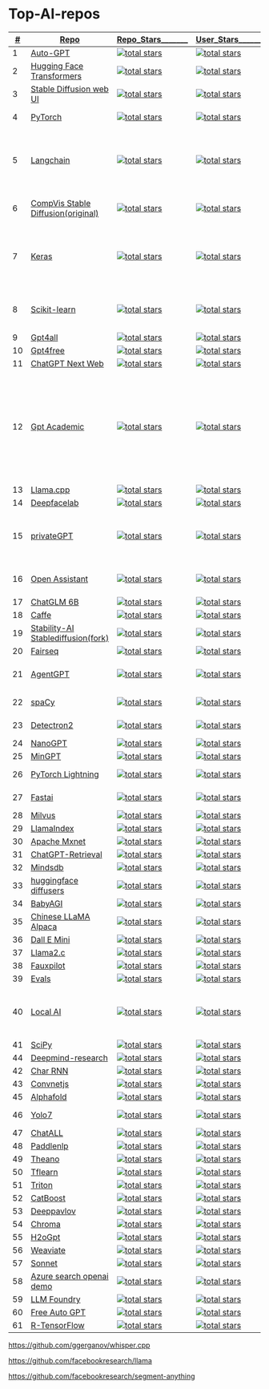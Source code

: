 # Top-AI-repos

    
|<ins>#</ins>|  <ins>Repo</ins>  | <ins>Repo_Stars_______<ins> | <ins>User_Stars________<ins> |  <ins>Language______</ins> |  <ins>Description__________________________________________</ins> |
|---|---|---|---|---|---|
|1| [Auto-GPT](https://github.com/Significant-Gravitas/AutoGPT)|<a href="https://github.com/Significant-Gravitas/AutoGPT"><img alt="total stars" title="Total stars on GitHub" src="https://custom-icon-badges.herokuapp.com/github/stars/Significant-Gravitas/AutoGPT?logo=star&color=55960c&labelColor=488207&label=Stars&style=for-the-badge&query=%24.stars&url=https://api.github.com/repos/Significant-Gravitas/AutoGPT"/></a>| <a href="https://github.com/orgs/Significant-Gravitas/repositories?tab=&sort=stargazers"> <img alt="total stars" title="Total stars on GitHub" src="https://custom-icon-badges.herokuapp.com/badge/dynamic/json?logo=star&color=55960c&labelColor=488207&label=Stars&style=for-the-badge&query=%24.stars&url=https://api.github-star-counter.workers.dev/user/Significant-Gravitas"/></a>| Python | make GPT-4 fully autonomous |
|2| [Hugging Face Transformers](https://github.com/huggingface/transformers)|<a href="https://github.com/huggingface/transformers"><img alt="total stars" title="Total stars on GitHub" src="https://custom-icon-badges.herokuapp.com/github/stars/huggingface/transformers?logo=star&color=55960c&labelColor=488207&label=Stars&style=for-the-badge&query=%24.stars&url=https://api.github.com/repos/huggingface/transformers"/></a>| <a href="https://github.com/orgs/huggingface/repositories?tab=all&sort=stargazers"> <img alt="total stars" title="Total stars on GitHub" src="https://custom-icon-badges.herokuapp.com/badge/dynamic/json?logo=star&color=55960c&labelColor=488207&label=Stars&style=for-the-badge&query=%24.stars&url=https://api.github-star-counter.workers.dev/user/huggingface"/></a>	| Python	| A library of state-of-the-art pre-trained models for natural language processing (NLP).| 
|3|[Stable Diffusion web UI](https://github.com/AUTOMATIC1111/stable-diffusion-webui)|<a href="https://github.com/AUTOMATIC1111/stable-diffusion-webui"><img alt="total stars" title="Total stars on GitHub" src="https://custom-icon-badges.herokuapp.com/github/stars/AUTOMATIC1111/stable-diffusion-webui?logo=star&color=55960c&labelColor=488207&label=Stars&style=for-the-badge&query=%24.stars&url=https://api.github.com/repos/AUTOMATIC1111/stable-diffusion-webui"/></a>| <a href="https://github.com/AUTOMATIC1111?tab=repositories&sort=stargazers"> <img alt="total stars" title="Total stars on GitHub" src="https://custom-icon-badges.herokuapp.com/badge/dynamic/json?logo=star&color=55960c&labelColor=488207&label=Stars&style=for-the-badge&query=%24.stars&url=https://api.github-star-counter.workers.dev/user/AUTOMATIC1111"/></a>| Python   |  A browser interface based on the Gradio library for Stable Diffusion. |
|4| [PyTorch](https://github.com/pytorch/pytorch)|<a href="https://github.com/pytorch/pytorch"><img alt="total stars" title="Total stars on GitHub" src="https://custom-icon-badges.herokuapp.com/github/stars/pytorch/pytorch?logo=star&color=55960c&labelColor=488207&label=Stars&style=for-the-badge&query=%24.stars&url=https://api.github.com/repos/pytorch/pytorch"/></a>| <a href="https://github.com/orgs/pytorch/repositories?tab=&sort=stargazers"> <img alt="total stars" title="Total stars on GitHub" src="https://custom-icon-badges.herokuapp.com/badge/dynamic/json?logo=star&color=55960c&labelColor=488207&label=Stars&style=for-the-badge&query=%24.stars&url=https://api.github-star-counter.workers.dev/user/pytorch"/></a>	| Python,C++	|Tensors and Dynamic neural networks in Python with strong GPU acceleration|
|5| [Langchain](https://github.com/langchain-ai/langchain)|<a href="https://github.com/langchain-ai/langchain"><img alt="total stars" title="Total stars on GitHub" src="https://custom-icon-badges.herokuapp.com/github/stars/langchain-ai/langchain?logo=star&color=55960c&labelColor=488207&label=Stars&style=for-the-badge&query=%24.stars&url=https://api.github.com/repos/langchain-ai/langchain"/></a>| <a href="https://github.com/orgs/langchain-ai/repositories?tab=&sort=stargazers"> <img alt="total stars" title="Total stars on GitHub" src="https://custom-icon-badges.herokuapp.com/badge/dynamic/json?logo=star&color=55960c&labelColor=488207&label=Stars&style=for-the-badge&query=%24.stars&url=https://api.github-star-counter.workers.dev/user/langchain-ai"/></a>	| Python,MDX	| framework designed to simplify the creation of applications using large language models. As a language model integration framework, LangChain's use-cases largely overlap with those of language models in general, including document analysis and summarization, chatbots, and code analysis. |
|6| [CompVis Stable Diffusion(original)](https://github.com/CompVis/stable-diffusion)|<a href="https://github.com/imartinez/privateGPT"><img alt="total stars" title="Total stars on GitHub" src="https://custom-icon-badges.herokuapp.com/github/stars/CompVis/stable-diffusion?logo=star&color=55960c&labelColor=488207&label=Stars&style=for-the-badge&query=%24.stars&url=https://api.github.com/repos/CompVis/stable-diffusion"/></a>| <a href="https://github.com/orgs/CompVis/repositories?tab=&sort=stargazers"> <img alt="total stars" title="Total stars on GitHub" src="https://custom-icon-badges.herokuapp.com/badge/dynamic/json?logo=star&color=55960c&labelColor=488207&label=Stars&style=for-the-badge&query=%24.stars&url=https://api.github-star-counter.workers.dev/user/CompVis"/></a>	| Python(Jupyter Notebook)	| A Python library for diffusion modeling, a type of generative model that can be used to create images, text, and other types of data.| 
|7| [Keras](https://github.com/keras-team/keras)|<a href="https://github.com/keras-team/keras"><img alt="total stars" title="Total stars on GitHub" src="https://custom-icon-badges.herokuapp.com/github/stars/keras-team/keras?logo=star&color=55960c&labelColor=488207&label=Stars&style=for-the-badge&query=%24.stars&url=https://api.github.com/repos/keras-team/keras"/></a>| <a href="https://github.com/orgs/keras-team/repositories?tab=&sort=stargazers"> <img alt="total stars" title="Total stars on GitHub" src="https://custom-icon-badges.herokuapp.com/badge/dynamic/json?logo=star&color=55960c&labelColor=488207&label=Stars&style=for-the-badge&query=%24.stars&url=https://api.github-star-counter.workers.dev/user/keras-team"/></a>	| Python	| open-source library that provides a Python interface for artificial neural networks. Keras acts as an interface for the TensorFlow library. Up until version 2.3, Keras supported multiple backends, including TensorFlow, Microsoft Cognitive Toolkit, Theano, and PlaidML|
|8| [Scikit-learn](https://github.com/scikit-learn/scikit-learn)|<a href="https://github.com/scikit-learn/scikit-learn"><img alt="total stars" title="Total stars on GitHub" src="https://custom-icon-badges.herokuapp.com/github/stars/scikit-learn/scikit-learn?logo=star&color=55960c&labelColor=488207&label=Stars&style=for-the-badge&query=%24.stars&url=https://api.github.com/repos/scikit-learn/scikit-learn"/></a>| <a href="https://github.com/orgs/scikit-learn/repositories?tab=&sort=stargazers"> <img alt="total stars" title="Total stars on GitHub" src="https://custom-icon-badges.herokuapp.com/badge/dynamic/json?logo=star&color=55960c&labelColor=488207&label=Stars&style=for-the-badge&query=%24.stars&url=https://api.github-star-counter.workers.dev/user/scikit-learn"/></a>	| Python	| machine learning library for the Python programming language. It features various classification, regression and clustering algorithms including support-vector machines|
|9| [Gpt4all](https://github.com/nomic-ai/gpt4all)|<a href="https://github.com/nomic-ai/gpt4all"><img alt="total stars" title="Total stars on GitHub" src="https://custom-icon-badges.herokuapp.com/github/stars/nomic-ai/gpt4all?logo=star&color=55960c&labelColor=488207&label=Stars&style=for-the-badge&query=%24.stars&url=https://api.github.com/repos/reworkd/AgentGPT"/></a>| <a href="https://github.com/orgs/nomic-ai/repositories?tab=&sort=stargazers"> <img alt="total stars" title="Total stars on GitHub" src="https://custom-icon-badges.herokuapp.com/badge/dynamic/json?logo=star&color=55960c&labelColor=488207&label=Stars&style=for-the-badge&query=%24.stars&url=https://api.github-star-counter.workers.dev/user/nomic-ai"/></a>	| C++,QML	| LLM chatbots that you can run anywhere|
|10| [Gpt4free](https://github.com/xtekky/gpt4free)|<a href="https://github.com/xtekky/gpt4free"><img alt="total stars" title="Total stars on GitHub" src="https://custom-icon-badges.herokuapp.com/github/stars/xtekky/gpt4free?logo=star&color=55960c&labelColor=488207&label=Stars&style=for-the-badge&query=%24.stars&url=https://api.github.com/repos/xtekky/gpt4free"/></a>| <a href="https://github.com/xtekky?tab=repositories&sort=stargazers"> <img alt="total stars" title="Total stars on GitHub" src="https://custom-icon-badges.herokuapp.com/badge/dynamic/json?logo=star&color=55960c&labelColor=488207&label=Stars&style=for-the-badge&query=%24.stars&url=https://api.github-star-counter.workers.dev/user/xtekky"/></a>	| Python	| various collection of powerful language models |
|11| [ChatGPT Next Web](https://github.com/Yidadaa/ChatGPT-Next-Web)|<a href="https://github.com/Yidadaa/ChatGPT-Next-Web"><img alt="total stars" title="Total stars on GitHub" src="https://custom-icon-badges.herokuapp.com/github/stars/Yidadaa/ChatGPT-Next-Web?logo=star&color=55960c&labelColor=488207&label=Stars&style=for-the-badge&query=%24.stars&url=https://api.github.com/repos/Yidadaa/ChatGPT-Next-Web"/></a>| <a href="https://github.com/Yidadaa?tab=repositories&sort=stargazers"> <img alt="total stars" title="Total stars on GitHub" src="https://custom-icon-badges.herokuapp.com/badge/dynamic/json?logo=star&color=55960c&labelColor=488207&label=Stars&style=for-the-badge&query=%24.stars&url=https://api.github-star-counter.workers.dev/user/Yidadaa"/></a>	| Typescript	| cross-platform ChatGPT UI |
|12| [Gpt Academic](https://github.com/binary-husky/gpt_academic)|<a href="https://github.com/binary-husky/gpt_academic"><img alt="total stars" title="Total stars on GitHub" src="https://custom-icon-badges.herokuapp.com/github/stars/binary-husky/gpt_academic?logo=star&color=55960c&labelColor=488207&label=Stars&style=for-the-badge&query=%24.stars&url=https://api.github.com/repos/binary-husky/gpt_academic"/></a>| <a href="https://github.com/binary-husky?tab=repositories&sort=stargazers"> <img alt="total stars" title="Total stars on GitHub" src="https://custom-icon-badges.herokuapp.com/badge/dynamic/json?logo=star&color=55960c&labelColor=488207&label=Stars&style=for-the-badge&query=%24.stars&url=https://api.github-star-counter.workers.dev/user/binary-husky"/></a>	| Python	| practical interactive interface for ChatGPT/GLM, specially optimizes the paper reading/polishing/writing experience, modular design, supports custom shortcut buttons & function plug-ins, supports Python and C++ and other project analysis & self-interpretation functions, PDF/LaTex papers The translation & summary function supports parallel query of multiple LLM models, and supports local models such as chatglm2. Compatible with Wen Xin Yi Yan, moss, llama2, rwkv, claude2, Tongyi Qianwen, Scholar, iFlytek Spark, etc. |
|13| [Llama.cpp](https://github.com/ggerganov/llama.cpp)|<a href="https://github.com/ggerganov/llama.cpp"><img alt="total stars" title="Total stars on GitHub" src="https://custom-icon-badges.herokuapp.com/github/stars/ggerganov/llama.cpp?logo=star&color=55960c&labelColor=488207&label=Stars&style=for-the-badge&query=%24.stars&url=https://api.github.com/repos/ggerganov/llama.cpp"/></a>| <a href="https://github.com/ggerganov?tab=repositories&sort=stargazers"> <img alt="total stars" title="Total stars on GitHub" src="https://custom-icon-badges.herokuapp.com/badge/dynamic/json?logo=star&color=55960c&labelColor=488207&label=Stars&style=for-the-badge&query=%24.stars&url=https://api.github-star-counter.workers.dev/user/ggerganov"/></a>	| C,C++	| Meta's LLaMA model in C/C++ |
|14| [Deepfacelab](https://github.com/iperov/DeepFaceLab)|<a href="https://github.com/iperov/DeepFaceLab"><img alt="total stars" title="Total stars on GitHub" src="https://custom-icon-badges.herokuapp.com/github/stars/iperov/DeepFaceLab?logo=star&color=55960c&labelColor=488207&label=Stars&style=for-the-badge&query=%24.stars&url=https://api.github.com/repos/iperov/DeepFaceLab"/></a>| <a href="https://github.com/iperov?tab=repositories&sort=stargazers"> <img alt="total stars" title="Total stars on GitHub" src="https://custom-icon-badges.herokuapp.com/badge/dynamic/json?logo=star&color=55960c&labelColor=488207&label=Stars&style=for-the-badge&query=%24.stars&url=https://api.github-star-counter.workers.dev/user/iperov"/></a>	| Python	| software for creating deepfakes |
|15|[privateGPT](https://github.com/imartinez/privateGPT)|<a href="https://github.com/imartinez/privateGPT"><img alt="total stars" title="Total stars on GitHub" src="https://custom-icon-badges.herokuapp.com/github/stars/imartinez/privateGPT?logo=star&color=55960c&labelColor=488207&label=Stars&style=for-the-badge&query=%24.stars&url=https://api.github.com/repos/imartinez/privateGPT"/></a>| <a href="https://github.com/imartinez?tab=repositories&sort=stargazers"> <img alt="total stars" title="Total stars on GitHub" src="https://custom-icon-badges.herokuapp.com/badge/dynamic/json?logo=star&color=55960c&labelColor=488207&label=Stars&style=for-the-badge&query=%24.stars&url=https://api.github-star-counter.workers.dev/user/imartinez"/></a>|   Python |  Ask questions about your documents without an internet connection using the power of LLMs. 100% private; no data leaves your execution environment at any point. You can ingest documents and ask questions without an internet connection |
|16| [Open Assistant](https://github.com/LAION-AI/Open-Assistant)|<a href="https://github.com/LAION-AI/Open-Assistant"><img alt="total stars" title="Total stars on GitHub" src="https://custom-icon-badges.herokuapp.com/github/stars/LAION-AI/Open-Assistant?logo=star&color=55960c&labelColor=488207&label=Stars&style=for-the-badge&query=%24.stars&url=https://api.github.com/repos/LAION-AI/Open-Assistant"/></a>| <a href="https://github.com/orgs/LAION-AI/repositories?tab=&sort=stargazers"> <img alt="total stars" title="Total stars on GitHub" src="https://custom-icon-badges.herokuapp.com/badge/dynamic/json?logo=star&color=55960c&labelColor=488207&label=Stars&style=for-the-badge&query=%24.stars&url=https://api.github-star-counter.workers.dev/user/LAION-AI"/></a>	| Python	| chat-based assistant that understands tasks, can interact with third-party systems, and retrieve information dynamically to do so |
|17| [ChatGLM 6B](https://github.com/THUDM/ChatGLM-6B)|<a href="https://github.com/THUDM/ChatGLM-6B"><img alt="total stars" title="Total stars on GitHub" src="https://custom-icon-badges.herokuapp.com/github/stars/THUDM/ChatGLM-6B?logo=star&color=55960c&labelColor=488207&label=Stars&style=for-the-badge&query=%24.stars&url=https://api.github.com/repos/THUDM/ChatGLM-6B"/></a>| <a href="https://github.com/orgs/THUDM/repositories?tab=&sort=stargazers"> <img alt="total stars" title="Total stars on GitHub" src="https://custom-icon-badges.herokuapp.com/badge/dynamic/json?logo=star&color=55960c&labelColor=488207&label=Stars&style=for-the-badge&query=%24.stars&url=https://api.github-star-counter.workers.dev/user/THUDM"/></a>	| Python	|
|18| [Caffe](https://github.com/BVLC/caffe)|<a href="https://github.com/BVLC/caffe"><img alt="total stars" title="Total stars on GitHub" src="https://custom-icon-badges.herokuapp.com/github/stars/BVLC/caffe?logo=star&color=55960c&labelColor=488207&label=Stars&style=for-the-badge&query=%24.stars&url=https://api.github.com/repos/BVLC/caffe"/></a>| <a href="https://github.com/orgs/BVLC/repositories?tab=&sort=stargazers"> <img alt="total stars" title="Total stars on GitHub" src="https://custom-icon-badges.herokuapp.com/badge/dynamic/json?logo=star&color=55960c&labelColor=488207&label=Stars&style=for-the-badge&query=%24.stars&url=https://api.github-star-counter.workers.dev/user/BVLC"/></a>	| C++	|
|19| [Stability-AI Stablediffusion(fork)](https://github.com/Stability-AI/stablediffusion)|<a href="https://github.com/Stability-AI/stablediffusion"><img alt="total stars" title="Total stars on GitHub" src="https://custom-icon-badges.herokuapp.com/github/stars/Stability-AI/stablediffusion?logo=star&color=55960c&labelColor=488207&label=Stars&style=for-the-badge&query=%24.stars&url=https://api.github.com/repos/Stability-AI/stablediffusion"/></a>| <a href="https://github.com/orgs/Stability-AI/repositories?tab=&sort=stargazers"> <img alt="total stars" title="Total stars on GitHub" src="https://custom-icon-badges.herokuapp.com/badge/dynamic/json?logo=star&color=55960c&labelColor=488207&label=Stars&style=for-the-badge&query=%24.stars&url=https://api.github-star-counter.workers.dev/user/Stability-AI"/></a>	| Python	|
|20| [Fairseq](https://github.com/facebookresearch/fairseq)|<a href="https://github.com/facebookresearch/fairseq"><img alt="total stars" title="Total stars on GitHub" src="https://custom-icon-badges.herokuapp.com/github/stars/facebookresearch/fairseq?logo=star&color=55960c&labelColor=488207&label=Stars&style=for-the-badge&query=%24.stars&url=https://api.github.com/repos/Azure-Samples/azure-search-openai-demo"/></a>| <a href="https://github.com/orgs/facebookresearch/repositories?tab=&sort=stargazers"> <img alt="total stars" title="Total stars on GitHub" src="https://custom-icon-badges.herokuapp.com/badge/dynamic/json?logo=star&color=55960c&labelColor=488207&label=Stars&style=for-the-badge&query=%24.stars&url=https://api.github-star-counter.workers.dev/user/facebookresearch"/></a>	| Python	|
|21| [AgentGPT](https://github.com/reworkd/AgentGPT)|<a href="https://github.com/reworkd/AgentGPT"><img alt="total stars" title="Total stars on GitHub" src="https://custom-icon-badges.herokuapp.com/github/stars/reworkd/AgentGPT?logo=star&color=55960c&labelColor=488207&label=Stars&style=for-the-badge&query=%24.stars&url=https://api.github.com/repos/reworkd/AgentGPT"/></a>| <a href="https://github.com/orgs/reworkd/repositories?tab=&sort=stargazers"> <img alt="total stars" title="Total stars on GitHub" src="https://custom-icon-badges.herokuapp.com/badge/dynamic/json?logo=star&color=55960c&labelColor=488207&label=Stars&style=for-the-badge&query=%24.stars&url=https://api.github-star-counter.workers.dev/user/reworkd"/></a>	| Typescript,Python	| next generation of Google search. Ask any question and watch as an AI Agent gives you the perfect answer after aggregating relevant sources |
|22|	[spaCy](https://github.com/explosion/spaCy)	|<a href="https://github.com/explosion/spaCy"><img alt="total stars" title="Total stars on GitHub" src="https://custom-icon-badges.herokuapp.com/github/stars/explosion/spaCy?logo=star&color=55960c&labelColor=488207&label=Stars&style=for-the-badge&query=%24.stars&url=https://api.github.com/repos/explosion/spaCy"/></a>| <a href="https://github.com/orgs/explosion/repositories?tab=&sort=stargazers"> <img alt="total stars" title="Total stars on GitHub" src="https://custom-icon-badges.herokuapp.com/badge/dynamic/json?logo=star&color=55960c&labelColor=488207&label=Stars&style=for-the-badge&query=%24.stars&url=https://api.github-star-counter.workers.dev/user/explosion"/></a>	| Python,MDX		| An open-source library for natural language processing (NLP) in Python.	|
|23| [Detectron2](https://github.com/facebookresearch/detectron2)|<a href="https://github.com/facebookresearch/detectron2"><img alt="total stars" title="Total stars on GitHub" src="https://custom-icon-badges.herokuapp.com/github/stars/facebookresearch/detectron2?logo=star&color=55960c&labelColor=488207&label=Stars&style=for-the-badge&query=%24.stars&url=https://api.github.com/repos/facebookresearch/detectron2"/></a>| <a href="https://github.com/orgs/facebookresearch/repositories?tab=&sort=stargazers"> <img alt="total stars" title="Total stars on GitHub" src="https://custom-icon-badges.herokuapp.com/badge/dynamic/json?logo=star&color=55960c&labelColor=488207&label=Stars&style=for-the-badge&query=%24.stars&url=https://api.github-star-counter.workers.dev/user/facebookresearch"/></a>	| Python	| A modular, scalable, and extensible object detection and segmentation framework.| 
|24| [NanoGPT](https://github.com/karpathy/nanoGPT)|<a href="https://github.com/karpathy/nanoGPT"><img alt="total stars" title="Total stars on GitHub" src="https://custom-icon-badges.herokuapp.com/github/stars/karpathy/nanoGPT?logo=star&color=55960c&labelColor=488207&label=Stars&style=for-the-badge&query=%24.stars&url=https://api.github.com/repos/karpathy/nanoGPT"/></a>| <a href="https://github.com/karpathy?tab=repositories&sort=stargazers"> <img alt="total stars" title="Total stars on GitHub" src="https://custom-icon-badges.herokuapp.com/badge/dynamic/json?logo=star&color=55960c&labelColor=488207&label=Stars&style=for-the-badge&query=%24.stars&url=https://api.github-star-counter.workers.dev/user/karpathy"/></a>	| Python	|
|25| [MinGPT](https://github.com/karpathy/minGPT)|<a href="https://github.com/karpathy/minGPT"><img alt="total stars" title="Total stars on GitHub" src="https://custom-icon-badges.herokuapp.com/github/stars/karpathy/nanoGPT?logo=star&color=55960c&labelColor=488207&label=Stars&style=for-the-badge&query=%24.stars&url=https://api.github.com/repos/karpathy/minGPT"/></a>| <a href="https://github.com/karpathy?tab=repositories&sort=stargazers"> <img alt="total stars" title="Total stars on GitHub" src="https://custom-icon-badges.herokuapp.com/badge/dynamic/json?logo=star&color=55960c&labelColor=488207&label=Stars&style=for-the-badge&query=%24.stars&url=https://api.github-star-counter.workers.dev/user/karpathy"/></a>	| Python	|
|26| [PyTorch Lightning](https://github.com/Lightning-AI/lightning)|<a href="https://github.com/Lightning-AI/lightning"><img alt="total stars" title="Total stars on GitHub" src="https://custom-icon-badges.herokuapp.com/github/stars/Lightning-AI/lightning?logo=star&color=55960c&labelColor=488207&label=Stars&style=for-the-badge&query=%24.stars&url=https://api.github.com/repos/Lightning-AI/lightning"/></a>| <a href="https://github.com/orgs/Lightning-AI/repositories?tab=&sort=stargazers"> <img alt="total stars" title="Total stars on GitHub" src="https://custom-icon-badges.herokuapp.com/badge/dynamic/json?logo=star&color=55960c&labelColor=488207&label=Stars&style=for-the-badge&query=%24.stars&url=https://api.github-star-counter.workers.dev/user/Lightning-AI"/></a>	| Python	| A lightweight PyTorch wrapper for high-performance AI research and production.| 
|27| [Fastai](https://github.com/fastai/fastai)|<a href="https://github.com/fastai/fastai"><img alt="total stars" title="Total stars on GitHub" src="https://custom-icon-badges.herokuapp.com/github/stars/fastai/fastai?logo=star&color=55960c&labelColor=488207&label=Stars&style=for-the-badge&query=%24.stars&url=https://api.github.com/repos/fastai/fastai"/></a>| <a href="https://github.com/orgs/fastai/repositories?tab=&sort=stargazers"> <img alt="total stars" title="Total stars on GitHub" src="https://custom-icon-badges.herokuapp.com/badge/dynamic/json?logo=star&color=55960c&labelColor=488207&label=Stars&style=for-the-badge&query=%24.stars&url=https://api.github-star-counter.workers.dev/user/fastai"/></a>	| Python(Jupyter Notebook)	|
|28| [Milvus](https://github.com/milvus-io/milvus)|<a href="https://github.com/milvus-io/milvus"><img alt="total stars" title="Total stars on GitHub" src="https://custom-icon-badges.herokuapp.com/github/stars/milvus-io/milvus?logo=star&color=55960c&labelColor=488207&label=Stars&style=for-the-badge&query=%24.stars&url=https://api.github.com/repos/milvus-io/milvus"/></a>| <a href="https://github.com/orgs/milvus-io/repositories?tab=&sort=stargazers"> <img alt="total stars" title="Total stars on GitHub" src="https://custom-icon-badges.herokuapp.com/badge/dynamic/json?logo=star&color=55960c&labelColor=488207&label=Stars&style=for-the-badge&query=%24.stars&url=https://api.github-star-counter.workers.dev/user/milvus-io"/></a>	| Go	|
|29| [LlamaIndex](https://github.com/run-llama/llama_index)|<a href="https://github.com/run-llama/llama_index"><img alt="total stars" title="Total stars on GitHub" src="https://custom-icon-badges.herokuapp.com/github/stars/run-llama/llama_index?logo=star&color=55960c&labelColor=488207&label=Stars&style=for-the-badge&query=%24.stars&url=https://api.github.com/repos/run-llama/llama_index"/></a>| <a href="https://github.com/orgs/run-llama/repositories?tab=&sort=stargazers"> <img alt="total stars" title="Total stars on GitHub" src="https://custom-icon-badges.herokuapp.com/badge/dynamic/json?logo=star&color=55960c&labelColor=488207&label=Stars&style=for-the-badge&query=%24.stars&url=https://api.github-star-counter.workers.dev/user/run-llama"/></a>	| Python	|
|30| [Apache Mxnet](https://github.com/apache/mxnet)|<a href="https://github.com/apache/mxnet"><img alt="total stars" title="Total stars on GitHub" src="https://custom-icon-badges.herokuapp.com/github/stars/apache/mxnet?logo=star&color=55960c&labelColor=488207&label=Stars&style=for-the-badge&query=%24.stars&url=https://api.github.com/repos/apache/mxnet"/></a>| <a href="https://github.com/orgs/apache/repositories?tab=&sort=stargazers"> <img alt="total stars" title="Total stars on GitHub" src="https://custom-icon-badges.herokuapp.com/badge/dynamic/json?logo=star&color=55960c&labelColor=488207&label=Stars&style=for-the-badge&query=%24.stars&url=https://api.github-star-counter.workers.dev/user/apache"/></a>	| C++,Python	|
|31| [ChatGPT-Retrieval](https://github.com/openai/chatgpt-retrieval-plugin)|<a href="https://github.com/openai/chatgpt-retrieval-plugin"><img alt="total stars" title="Total stars on GitHub" src="https://custom-icon-badges.herokuapp.com/github/stars/openai/chatgpt-retrieval-plugin?logo=star&color=55960c&labelColor=488207&label=Stars&style=for-the-badge&query=%24.stars&url=https://api.github.com/repos/openai/chatgpt-retrieval-plugin"/></a>| <a href="https://github.com/orgs/openai/repositories?tab=&sort=stargazers"> <img alt="total stars" title="Total stars on GitHub" src="https://custom-icon-badges.herokuapp.com/badge/dynamic/json?logo=star&color=55960c&labelColor=488207&label=Stars&style=for-the-badge&query=%24.stars&url=https://api.github-star-counter.workers.dev/user/openai"/></a>	| Python	|
|32| [Mindsdb](https://github.com/mindsdb/mindsdb)|<a href="https://github.com/mindsdb/mindsdb"><img alt="total stars" title="Total stars on GitHub" src="https://custom-icon-badges.herokuapp.com/github/stars/mindsdb/mindsdb?logo=star&color=55960c&labelColor=488207&label=Stars&style=for-the-badge&query=%24.stars&url=https://api.github.com/repos/mindsdb/mindsdb"/></a>| <a href="https://github.com/orgs/mindsdb/repositories?tab=&sort=stargazers"> <img alt="total stars" title="Total stars on GitHub" src="https://custom-icon-badges.herokuapp.com/badge/dynamic/json?logo=star&color=55960c&labelColor=488207&label=Stars&style=for-the-badge&query=%24.stars&url=https://api.github-star-counter.workers.dev/user/mindsdb"/></a>	| Python	|
|33| [huggingface diffusers](https://github.com/huggingface/diffusers)|<a href="https://github.com/huggingface/diffusers"><img alt="total stars" title="Total stars on GitHub" src="https://custom-icon-badges.herokuapp.com/github/stars/huggingface/diffusers?logo=star&color=55960c&labelColor=488207&label=Stars&style=for-the-badge&query=%24.stars&url=https://api.github.com/repos/huggingface/diffusers"/></a>| <a href="https://github.com/orgs/huggingface/repositories?tab=&sort=stargazers"> <img alt="total stars" title="Total stars on GitHub" src="https://custom-icon-badges.herokuapp.com/badge/dynamic/json?logo=star&color=55960c&labelColor=488207&label=Stars&style=for-the-badge&query=%24.stars&url=https://api.github-star-counter.workers.dev/user/huggingface"/></a>	| Python	|
|34| [BabyAGI](https://github.com/yoheinakajima/babyagi)|<a href="https://github.com/yoheinakajima/babyagi"><img alt="total stars" title="Total stars on GitHub" src="https://custom-icon-badges.herokuapp.com/github/stars/yoheinakajima/babyagi?logo=star&color=55960c&labelColor=488207&label=Stars&style=for-the-badge&query=%24.stars&url=https://api.github.com/repos/yoheinakajima/babyagi"/></a>| <a href="https://github.com/yoheinakajima?tab=repositories&sort=stargazers"> <img alt="total stars" title="Total stars on GitHub" src="https://custom-icon-badges.herokuapp.com/badge/dynamic/json?logo=star&color=55960c&labelColor=488207&label=Stars&style=for-the-badge&query=%24.stars&url=https://api.github-star-counter.workers.dev/user/yoheinakajima"/></a>| Python |
|35| [Chinese LLaMA Alpaca](https://github.com/ymcui/Chinese-LLaMA-Alpaca)|<a href="https://github.com/ymcui/Chinese-LLaMA-Alpaca"><img alt="total stars" title="Total stars on GitHub" src="https://custom-icon-badges.herokuapp.com/github/stars/ymcui/Chinese-LLaMA-Alpaca?logo=star&color=55960c&labelColor=488207&label=Stars&style=for-the-badge&query=%24.stars&url=https://api.github.com/repos/ymcui/Chinese-LLaMA-Alpaca"/></a>| <a href="https://github.com/ymcui?tab=repositories&sort=stargazers"> <img alt="total stars" title="Total stars on GitHub" src="https://custom-icon-badges.herokuapp.com/badge/dynamic/json?logo=star&color=55960c&labelColor=488207&label=Stars&style=for-the-badge&query=%24.stars&url=https://api.github-star-counter.workers.dev/user/ymcui"/></a>	| Python	|
|36| [Dall E Mini](https://github.com/borisdayma/dalle-mini)|<a href="https://github.com/borisdayma/dalle-mini"><img alt="total stars" title="Total stars on GitHub" src="https://custom-icon-badges.herokuapp.com/github/stars/borisdayma/dalle-mini?logo=star&color=55960c&labelColor=488207&label=Stars&style=for-the-badge&query=%24.stars&url=https://api.github.com/repos/borisdayma/dalle-mini"/></a>| <a href="https://github.com/borisdayma?tab=repositories&sort=stargazers"> <img alt="total stars" title="Total stars on GitHub" src="https://custom-icon-badges.herokuapp.com/badge/dynamic/json?logo=star&color=55960c&labelColor=488207&label=Stars&style=for-the-badge&query=%24.stars&url=https://api.github-star-counter.workers.dev/user/borisdayma"/></a>	| Python	| 
|37| [Llama2.c](https://github.com/karpathy/llama2.c)|<a href="https://github.com/karpathy/llama2.c"><img alt="total stars" title="Total stars on GitHub" src="https://custom-icon-badges.herokuapp.com/github/stars/karpathy/llama2.c?logo=star&color=55960c&labelColor=488207&label=Stars&style=for-the-badge&query=%24.stars&url=https://api.github.com/repos/karpathy/llama2.c"/></a>| <a href="https://github.com/karpathy?tab=repositories&sort=stargazers"> <img alt="total stars" title="Total stars on GitHub" src="https://custom-icon-badges.herokuapp.com/badge/dynamic/json?logo=star&color=55960c&labelColor=488207&label=Stars&style=for-the-badge&query=%24.stars&url=https://api.github-star-counter.workers.dev/user/karpathy"/></a>	| C,Python	|
|38| [Fauxpilot](https://github.com/fauxpilot/fauxpilot)|<a href="https://github.com/fauxpilot/fauxpilot"><img alt="total stars" title="Total stars on GitHub" src="https://custom-icon-badges.herokuapp.com/github/stars/fauxpilot/fauxpilot?logo=star&color=55960c&labelColor=488207&label=Stars&style=for-the-badge&query=%24.stars&url=https://api.github.com/repos/fauxpilot/fauxpilot"/></a>| <a href="https://github.com/orgs/fauxpilot/repositories?tab=&sort=stargazers"> <img alt="total stars" title="Total stars on GitHub" src="https://custom-icon-badges.herokuapp.com/badge/dynamic/json?logo=star&color=55960c&labelColor=488207&label=Stars&style=for-the-badge&query=%24.stars&url=https://api.github-star-counter.workers.dev/user/fauxpilot"/></a>	| Python	|
|39| [Evals](https://github.com/openai/evals)|<a href="https://github.com/openai/evals"><img alt="total stars" title="Total stars on GitHub" src="https://custom-icon-badges.herokuapp.com/github/stars/openai/evals?logo=star&color=55960c&labelColor=488207&label=Stars&style=for-the-badge&query=%24.stars&url=https://api.github.com/repos/openai/evals"/></a>| <a href="https://github.com/orgs/openai/repositories?tab=&sort=stargazers"> <img alt="total stars" title="Total stars on GitHub" src="https://custom-icon-badges.herokuapp.com/badge/dynamic/json?logo=star&color=55960c&labelColor=488207&label=Stars&style=for-the-badge&query=%24.stars&url=https://api.github-star-counter.workers.dev/user/openai"/></a>| Python | |
|40|[Local AI](https://github.com/go-skynet/LocalAI)|<a href="https://github.com/go-skynet/LocalAI"><img alt="total stars" title="Total stars on GitHub" src="https://custom-icon-badges.herokuapp.com/github/stars/go-skynet/LocalAI?logo=star&color=55960c&labelColor=488207&label=Stars&style=for-the-badge&query=%24.stars&url=https://api.github.com/repos/go-skynet/LocalAI"/></a>| <a href="https://github.com/orgs/go-skynet/repositories?tab=&sort=stargazers"> <img alt="total stars" title="Total stars on GitHub" src="https://custom-icon-badges.herokuapp.com/badge/dynamic/json?logo=star&color=55960c&labelColor=488207&label=Stars&style=for-the-badge&query=%24.stars&url=https://api.github-star-counter.workers.dev/user/go-skynet"/></a>|   Go,Python |  LocalAI is a drop-in replacement REST API compatible with OpenAI API specifications for local inferencing. It allows to run models locally or on-prem with consumer-grade hardware, supporting multiple models families compatible | 
|41| [SciPy](https://github.com/scipy/scipy)|<a href="https://github.com/scipy/scipy"><img alt="total stars" title="Total stars on GitHub" src="https://custom-icon-badges.herokuapp.com/github/stars/scipy/scipy?logo=star&color=55960c&labelColor=488207&label=Stars&style=for-the-badge&query=%24.stars&url=https://api.github.com/repos/scipy/scipy"/></a>| <a href="https://github.com/orgs/scipy/repositories?tab=&sort=stargazers"> <img alt="total stars" title="Total stars on GitHub" src="https://custom-icon-badges.herokuapp.com/badge/dynamic/json?logo=star&color=55960c&labelColor=488207&label=Stars&style=for-the-badge&query=%24.stars&url=https://api.github-star-counter.workers.dev/user/scipy"/></a>	| Python,C	|
|44| [Deepmind-research](https://github.com/google-deepmind/deepmind-research)|<a href="https://github.com/google-deepmind/deepmind-research"><img alt="total stars" title="Total stars on GitHub" src="https://custom-icon-badges.herokuapp.com/github/stars/google-deepmind/deepmind-research?logo=star&color=55960c&labelColor=488207&label=Stars&style=for-the-badge&query=%24.stars&url=https://api.github.com/repos/Stability-AI/stablediffusion"/></a>| <a href="https://github.com/orgs/google-deepmind/repositories?tab=&sort=stargazers"> <img alt="total stars" title="Total stars on GitHub" src="https://custom-icon-badges.herokuapp.com/badge/dynamic/json?logo=star&color=55960c&labelColor=488207&label=Stars&style=for-the-badge&query=%24.stars&url=https://api.github-star-counter.workers.dev/user/google-deepmind"/></a>	| Python	|
|42| [Char RNN](https://github.com/karpathy/char-rnn)|<a href="https://github.com/karpathy/char-rnn"><img alt="total stars" title="Total stars on GitHub" src="https://custom-icon-badges.herokuapp.com/github/stars/karpathy/char-rnn?logo=star&color=55960c&labelColor=488207&label=Stars&style=for-the-badge&query=%24.stars&url=https://api.github.com/repos/karpathy/char-rnn"/></a>| <a href="https://github.com/karpathy?tab=repositories&sort=stargazers"> <img alt="total stars" title="Total stars on GitHub" src="https://custom-icon-badges.herokuapp.com/badge/dynamic/json?logo=star&color=55960c&labelColor=488207&label=Stars&style=for-the-badge&query=%24.stars&url=https://api.github-star-counter.workers.dev/user/karpathy"/></a>	| C,Python	|
|43| [Convnetjs](https://github.com/karpathy/convnetjs)|<a href="https://github.com/karpathy/convnetjs"><img alt="total stars" title="Total stars on GitHub" src="https://custom-icon-badges.herokuapp.com/github/stars/karpathy/convnetjs?logo=star&color=55960c&labelColor=488207&label=Stars&style=for-the-badge&query=%24.stars&url=https://api.github.com/repos/karpathy/convnetjs"/></a>| <a href="https://github.com/karpathy?tab=repositories&sort=stargazers"> <img alt="total stars" title="Total stars on GitHub" src="https://custom-icon-badges.herokuapp.com/badge/dynamic/json?logo=star&color=55960c&labelColor=488207&label=Stars&style=for-the-badge&query=%24.stars&url=https://api.github-star-counter.workers.dev/user/karpathy"/></a>	| C,Python	|
|45| [Alphafold](https://github.com/google-deepmind/alphafold)|<a href="https://github.com/google-deepmind/alphafold"><img alt="total stars" title="Total stars on GitHub" src="https://custom-icon-badges.herokuapp.com/github/stars/google-deepmind/alphafold?logo=star&color=55960c&labelColor=488207&label=Stars&style=for-the-badge&query=%24.stars&url=https://api.github.com/repos/google-deepmind/alphafold"/></a>| <a href="https://github.com/orgs/google-deepmind/repositories?tab=&sort=stargazers"> <img alt="total stars" title="Total stars on GitHub" src="https://custom-icon-badges.herokuapp.com/badge/dynamic/json?logo=star&color=55960c&labelColor=488207&label=Stars&style=for-the-badge&query=%24.stars&url=https://api.github-star-counter.workers.dev/user/google-deepmind"/></a>	| Python	|
|46| [Yolo7](https://github.com/WongKinYiu/yolov7)|<a href="https://github.com/WongKinYiu/yolov7"><img alt="total stars" title="Total stars on GitHub" src="https://custom-icon-badges.herokuapp.com/github/stars/WongKinYiu/yolov7?logo=star&color=55960c&labelColor=488207&label=Stars&style=for-the-badge&query=%24.stars&url=https://api.github.com/repos/WongKinYiu/yolov7"/></a>| <a href="https://github.com/WongKinYiu?tab=repositories&sort=stargazers"> <img alt="total stars" title="Total stars on GitHub" src="https://custom-icon-badges.herokuapp.com/badge/dynamic/json?logo=star&color=55960c&labelColor=488207&label=Stars&style=for-the-badge&query=%24.stars&url=https://api.github-star-counter.workers.dev/user/WongKinYiu"/></a>	| Python(Jupyter Notebook)	|
|47| [ChatALL](https://github.com/sunner/ChatALL)|<a href="https://github.com/sunner/ChatALL"><img alt="total stars" title="Total stars on GitHub" src="https://custom-icon-badges.herokuapp.com/github/stars/sunner/ChatALL?logo=star&color=55960c&labelColor=488207&label=Stars&style=for-the-badge&query=%24.stars&url=https://api.github.com/repos/sunner/ChatALL"/></a>| <a href="https://github.com/sunner?tab=repositories&sort=stargazers"> <img alt="total stars" title="Total stars on GitHub" src="https://custom-icon-badges.herokuapp.com/badge/dynamic/json?logo=star&color=55960c&labelColor=488207&label=Stars&style=for-the-badge&query=%24.stars&url=https://api.github-star-counter.workers.dev/user/sunner"/></a>	| Javascript	|
|48| [Paddlenlp](https://github.com/PaddlePaddle/PaddleNLP)|<a href="https://github.com/PaddlePaddle/PaddleNLP"><img alt="total stars" title="Total stars on GitHub" src="https://custom-icon-badges.herokuapp.com/github/stars/PaddlePaddle/PaddleNLP?logo=star&color=55960c&labelColor=488207&label=Stars&style=for-the-badge&query=%24.stars&url=https://api.github.com/repos/PaddlePaddle/PaddleNLP"/></a>| <a href="https://github.com/PaddlePaddle?tab=repositories&sort=stargazers"> <img alt="total stars" title="Total stars on GitHub" src="https://custom-icon-badges.herokuapp.com/badge/dynamic/json?logo=star&color=55960c&labelColor=488207&label=Stars&style=for-the-badge&query=%24.stars&url=https://api.github-star-counter.workers.dev/user/PaddlePaddle"/></a>	| Python	|
|49| [Theano](https://github.com/Theano/Theano)|<a href="https://github.com/Theano/Theano"><img alt="total stars" title="Total stars on GitHub" src="https://custom-icon-badges.herokuapp.com/github/stars/Theano/Theano?logo=star&color=55960c&labelColor=488207&label=Stars&style=for-the-badge&query=%24.stars&url=https://api.github.com/repos/Theano/Theano"/></a>| <a href="https://github.com/Theano?tab=repositories&sort=stargazers"> <img alt="total stars" title="Total stars on GitHub" src="https://custom-icon-badges.herokuapp.com/badge/dynamic/json?logo=star&color=55960c&labelColor=488207&label=Stars&style=for-the-badge&query=%24.stars&url=https://api.github-star-counter.workers.dev/user/Theano"/></a>	| Python	|
|50| [Tflearn](https://github.com/tflearn/tflearn)|<a href="https://github.com/tflearn/tflearn"><img alt="total stars" title="Total stars on GitHub" src="https://custom-icon-badges.herokuapp.com/github/stars/tflearn/tflearn?logo=star&color=55960c&labelColor=488207&label=Stars&style=for-the-badge&query=%24.stars&url=https://api.github.com/repos/tflearn/tflearn"/></a>| <a href="https://github.com/tflearn?tab=repositories&sort=stargazers"> <img alt="total stars" title="Total stars on GitHub" src="https://custom-icon-badges.herokuapp.com/badge/dynamic/json?logo=star&color=55960c&labelColor=488207&label=Stars&style=for-the-badge&query=%24.stars&url=https://api.github-star-counter.workers.dev/user/tflearn"/></a>	| Python	|
|51| [Triton](https://github.com/openai/triton)|<a href="https://github.com/openai/triton"><img alt="total stars" title="Total stars on GitHub" src="https://custom-icon-badges.herokuapp.com/github/stars/openai/triton?logo=star&color=55960c&labelColor=488207&label=Stars&style=for-the-badge&query=%24.stars&url=https://api.github.com/repos/openai/triton"/></a>| <a href="https://github.com/openai?tab=repositories&sort=stargazers"> <img alt="total stars" title="Total stars on GitHub" src="https://custom-icon-badges.herokuapp.com/badge/dynamic/json?logo=star&color=55960c&labelColor=488207&label=Stars&style=for-the-badge&query=%24.stars&url=https://api.github-star-counter.workers.dev/user/openai"/></a>	| Python	|
|52| [CatBoost](https://github.com/catboost/catboost)|<a href="https://github.com/catboost/catboost"><img alt="total stars" title="Total stars on GitHub" src="https://custom-icon-badges.herokuapp.com/github/stars/catboost/catboost?logo=star&color=55960c&labelColor=488207&label=Stars&style=for-the-badge&query=%24.stars&url=https://api.github.com/repos/catboost/catboost"/></a>| <a href="https://github.com/catboost?tab=repositories&sort=stargazers"> <img alt="total stars" title="Total stars on GitHub" src="https://custom-icon-badges.herokuapp.com/badge/dynamic/json?logo=star&color=55960c&labelColor=488207&label=Stars&style=for-the-badge&query=%24.stars&url=https://api.github-star-counter.workers.dev/user/catboost"/></a>	| Python,C	|
|53| [Deeppavlov](https://github.com/deeppavlov/DeepPavlov)|<a href="https://github.com/deeppavlov/DeepPavlov"><img alt="total stars" title="Total stars on GitHub" src="https://custom-icon-badges.herokuapp.com/github/stars/deeppavlov/DeepPavlov?logo=star&color=55960c&labelColor=488207&label=Stars&style=for-the-badge&query=%24.stars&url=https://api.github.com/repos/deeppavlov/DeepPavlov"/></a>| <a href="https://github.com/deeppavlov?tab=repositories&sort=stargazers"> <img alt="total stars" title="Total stars on GitHub" src="https://custom-icon-badges.herokuapp.com/badge/dynamic/json?logo=star&color=55960c&labelColor=488207&label=Stars&style=for-the-badge&query=%24.stars&url=https://api.github-star-counter.workers.dev/user/deeppavlov"/></a>	| Python	|
|54| [Chroma](https://github.com/chroma-core/chroma)|<a href="https://github.com/chroma-core/chroma"><img alt="total stars" title="Total stars on GitHub" src="https://custom-icon-badges.herokuapp.com/github/stars/chroma-core/chroma?logo=star&color=55960c&labelColor=488207&label=Stars&style=for-the-badge&query=%24.stars&url=https://api.github.com/repos/chroma-core/chroma"/></a>| <a href="https://github.com/chroma-core?tab=repositories&sort=stargazers"> <img alt="total stars" title="Total stars on GitHub" src="https://custom-icon-badges.herokuapp.com/badge/dynamic/json?logo=star&color=55960c&labelColor=488207&label=Stars&style=for-the-badge&query=%24.stars&url=https://api.github-star-counter.workers.dev/user/chroma-core"/></a>	| Python	|
|55| [H2oGpt](https://github.com/h2oai/h2ogpt)|<a href="https://github.com/h2oai/h2ogpt"><img alt="total stars" title="Total stars on GitHub" src="https://custom-icon-badges.herokuapp.com/github/stars/h2oai/h2ogpt?logo=star&color=55960c&labelColor=488207&label=Stars&style=for-the-badge&query=%24.stars&url=https://api.github.com/repos/h2oai/h2ogpt"/></a>| <a href="https://github.com/h2oai?tab=repositories&sort=stargazers"> <img alt="total stars" title="Total stars on GitHub" src="https://custom-icon-badges.herokuapp.com/badge/dynamic/json?logo=star&color=55960c&labelColor=488207&label=Stars&style=for-the-badge&query=%24.stars&url=https://api.github-star-counter.workers.dev/user/h2oai"/></a>	| Python	|
|56| [Weaviate](https://github.com/weaviate/weaviate)|<a href="https://github.com/weaviate/weaviate"><img alt="total stars" title="Total stars on GitHub" src="https://custom-icon-badges.herokuapp.com/github/stars/weaviate/weaviate?logo=star&color=55960c&labelColor=488207&label=Stars&style=for-the-badge&query=%24.stars&url=https://api.github.com/repos/weaviate/weaviate"/></a>| <a href="https://github.com/weaviate?tab=repositories&sort=stargazers"> <img alt="total stars" title="Total stars on GitHub" src="https://custom-icon-badges.herokuapp.com/badge/dynamic/json?logo=star&color=55960c&labelColor=488207&label=Stars&style=for-the-badge&query=%24.stars&url=https://api.github-star-counter.workers.dev/user/weaviate"/></a>	| Go	|
|57| [Sonnet](https://github.com/google-deepmind/sonnet)|<a href="https://github.com/google-deepmind/sonnet"><img alt="total stars" title="Total stars on GitHub" src="https://custom-icon-badges.herokuapp.com/github/stars/google-deepmind/sonnet?logo=star&color=55960c&labelColor=488207&label=Stars&style=for-the-badge&query=%24.stars&url=https://api.github.com/repos/google-deepmind/sonnet"/></a>| <a href="https://github.com/google-deepmind?tab=repositories&sort=stargazers"> <img alt="total stars" title="Total stars on GitHub" src="https://custom-icon-badges.herokuapp.com/badge/dynamic/json?logo=star&color=55960c&labelColor=488207&label=Stars&style=for-the-badge&query=%24.stars&url=https://api.github-star-counter.workers.dev/user/google-deepmind"/></a>	| Python	|
|58| [Azure search openai demo](https://github.com/Azure-Samples/azure-search-openai-demo)|<a href="https://github.com/Azure-Samples/azure-search-openai-demo"><img alt="total stars" title="Total stars on GitHub" src="https://custom-icon-badges.herokuapp.com/github/stars/Azure-Samples/azure-search-openai-demo?logo=star&color=55960c&labelColor=488207&label=Stars&style=for-the-badge&query=%24.stars&url=https://api.github.com/repos/Azure-Samples/azure-search-openai-demo"/></a>| <a href="https://github.com/Azure-Samples?tab=repositories&sort=stargazers"> <img alt="total stars" title="Total stars on GitHub" src="https://custom-icon-badges.herokuapp.com/badge/dynamic/json?logo=star&color=55960c&labelColor=488207&label=Stars&style=for-the-badge&query=%24.stars&url=https://api.github-star-counter.workers.dev/user/Azure-Samples"/></a>	| Python	|
|59| [LLM Foundry](https://github.com/mosaicml/llm-foundry)|<a href="https://github.com/mosaicml/llm-foundry"><img alt="total stars" title="Total stars on GitHub" src="https://custom-icon-badges.herokuapp.com/github/stars/mosaicml/llm-foundry?logo=star&color=55960c&labelColor=488207&label=Stars&style=for-the-badge&query=%24.stars&url=https://api.github.com/repos/mosaicml/llm-foundry"/></a>| <a href="https://github.com/mosaicml?tab=repositories&sort=stargazers"> <img alt="total stars" title="Total stars on GitHub" src="https://custom-icon-badges.herokuapp.com/badge/dynamic/json?logo=star&color=55960c&labelColor=488207&label=Stars&style=for-the-badge&query=%24.stars&url=https://api.github-star-counter.workers.dev/user/mosaicml"/></a>	| Python	|
|60| [Free Auto GPT](https://github.com/IntelligenzaArtificiale/Free-Auto-GPT)|<a href="https://github.com/IntelligenzaArtificiale/Free-Auto-GPT"><img alt="total stars" title="Total stars on GitHub" src="https://custom-icon-badges.herokuapp.com/github/stars/IntelligenzaArtificiale/Free-Auto-GPT?logo=star&color=55960c&labelColor=488207&label=Stars&style=for-the-badge&query=%24.stars&url=https://api.github.com/repos/IntelligenzaArtificiale/Free-Auto-GPT"/></a>| <a href="https://github.com/IntelligenzaArtificiale?tab=repositories&sort=stargazers"> <img alt="total stars" title="Total stars on GitHub" src="https://custom-icon-badges.herokuapp.com/badge/dynamic/json?logo=star&color=55960c&labelColor=488207&label=Stars&style=for-the-badge&query=%24.stars&url=https://api.github-star-counter.workers.dev/user/IntelligenzaArtificiale"/></a>	| Python	|
|61| [R-TensorFlow](https://github.com/rstudio/tensorflow)|<a href="https://github.com/rstudio/tensorflow"><img alt="total stars" title="Total stars on GitHub" src="https://custom-icon-badges.herokuapp.com/github/stars/rstudio/tensorflow?logo=star&color=55960c&labelColor=488207&label=Stars&style=for-the-badge&query=%24.stars&url=https://api.github.com/repos/rstudio/tensorflow"/></a>| <a href="https://github.com/rstudio?tab=repositories&sort=stargazers"> <img alt="total stars" title="Total stars on GitHub" src="https://custom-icon-badges.herokuapp.com/badge/dynamic/json?logo=star&color=55960c&labelColor=488207&label=Stars&style=for-the-badge&query=%24.stars&url=https://api.github-star-counter.workers.dev/user/rstudio"/></a>	| R	|



https://github.com/ggerganov/whisper.cpp

https://github.com/facebookresearch/llama

https://github.com/facebookresearch/segment-anything


